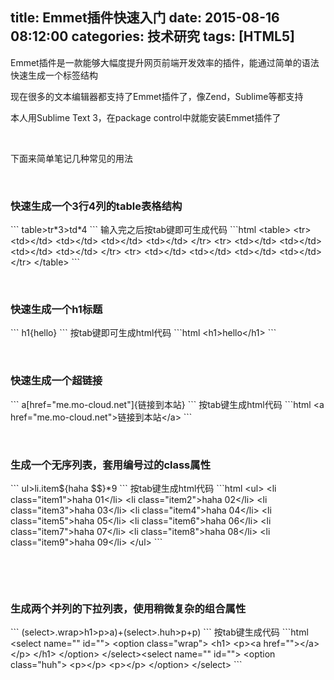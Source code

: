 title: Emmet插件快速入门
date: 2015-08-16 08:12:00
categories: 技术研究
tags: [HTML5]
---
<p>
	<span>Emmet插件是一款能够大幅度提升网页前端开发效率的插件，能通过简单的语法快速生成一个标签结构</span> 
</p>
<p>
	现在很多的文本编辑器都支持了Emmet插件了，像Zend，Sublime等都支持
</p>
<p>
	本人用Sublime Text 3，在package control中就能安装Emmet插件了
</p>
<p>
	<br />
</p>
<p>
	下面来简单笔记几种常见的用法
</p>
<p>
	<br />
</p>
<h3>
	快速生成一个3行4列的table表格结构
</h3>
```
table&gt;tr*3&gt;td*4
```
输入完之后按tab键即可生成代码<!--more-->
```html
    &lt;table&gt;
        &lt;tr&gt;
            &lt;td&gt;&lt;/td&gt;
            &lt;td&gt;&lt;/td&gt;
            &lt;td&gt;&lt;/td&gt;
            &lt;td&gt;&lt;/td&gt;
        &lt;/tr&gt;
        &lt;tr&gt;
            &lt;td&gt;&lt;/td&gt;
            &lt;td&gt;&lt;/td&gt;
            &lt;td&gt;&lt;/td&gt;
            &lt;td&gt;&lt;/td&gt;
        &lt;/tr&gt;
        &lt;tr&gt;
            &lt;td&gt;&lt;/td&gt;
            &lt;td&gt;&lt;/td&gt;
            &lt;td&gt;&lt;/td&gt;
            &lt;td&gt;&lt;/td&gt;
        &lt;/tr&gt;
    &lt;/table&gt;
```
<p>
	<br />
</p>
<h3>
	快速生成一个h1标题
</h3>
```
h1{hello}
```
按tab键即可生成html代码
```html
&lt;h1&gt;hello&lt;/h1&gt;
```
<p>
	<br />
</p>
<h3>
	快速生成一个超链接
</h3>
```
a[href="me.mo-cloud.net"]{链接到本站}
```
按tab键生成html代码
```html
&lt;a href="me.mo-cloud.net"&gt;链接到本站&lt;/a&gt;
```
<p>
	<br />
</p>
<h3>
	生成一个无序列表，套用编号过的class属性
</h3>
```
ul&gt;li.item${haha $$}*9
```
按tab键生成html代码
```html
    &lt;ul&gt;
        &lt;li class="item1"&gt;haha 01&lt;/li&gt;
        &lt;li class="item2"&gt;haha 02&lt;/li&gt;
        &lt;li class="item3"&gt;haha 03&lt;/li&gt;
        &lt;li class="item4"&gt;haha 04&lt;/li&gt;
        &lt;li class="item5"&gt;haha 05&lt;/li&gt;
        &lt;li class="item6"&gt;haha 06&lt;/li&gt;
        &lt;li class="item7"&gt;haha 07&lt;/li&gt;
        &lt;li class="item8"&gt;haha 08&lt;/li&gt;
        &lt;li class="item9"&gt;haha 09&lt;/li&gt;
    &lt;/ul&gt;
```
<p>
	<br />
</p>
<p>
	<br />
</p>
<h3>
	生成两个并列的下拉列表，使用稍微复杂的组合属性
</h3>
```
(select&gt;.wrap&gt;h1&gt;p&gt;a)+(select&gt;.huh&gt;p+p)
```
按tab键生成代码
```html
    &lt;select name="" id=""&gt;
        &lt;option class="wrap"&gt;
            &lt;h1&gt;
                &lt;p&gt;&lt;a href=""&gt;&lt;/a&gt;&lt;/p&gt;
            &lt;/h1&gt;
        &lt;/option&gt;
    &lt;/select&gt;&lt;select name="" id=""&gt;
        &lt;option class="huh"&gt;
            &lt;p&gt;&lt;/p&gt;
            &lt;p&gt;&lt;/p&gt;
        &lt;/option&gt;
    &lt;/select&gt;
```
<p>
	<br />
</p>